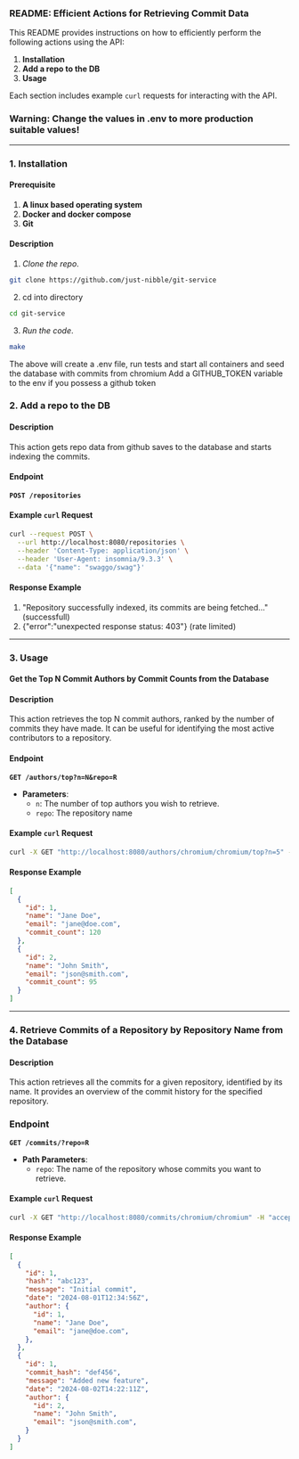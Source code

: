 ### README: Efficient Actions for Retrieving Commit Data

This README provides instructions on how to efficiently perform the following actions using the API:

1. **Installation**
2. **Add a repo to the DB**
3. **Usage**


Each section includes example `curl` requests for interacting with the API.

###  Warning: Change the values in .env to more production suitable values!
---

### 1. Installation

#### Prerequisite

1. **A linux based operating system**
2. **Docker and docker compose**
3. **Git**

#### Description

1. *Clone the repo*.

```bash
git clone https://github.com/just-nibble/git-service
```

2. cd into directory

```bash
cd git-service
```

3. *Run the code*.

```bash
make
```

The above will create a .env file, run tests and start all containers and seed the database with commits from chromium
Add a GITHUB_TOKEN variable to the env if you possess a github token

### 2. Add a repo to the DB

#### Description

This action gets repo data from github saves to the database and starts indexing the commits.

#### Endpoint
**`POST /repositories`**


#### Example `curl` Request

```bash
curl --request POST \
  --url http://localhost:8080/repositories \
  --header 'Content-Type: application/json' \
  --header 'User-Agent: insomnia/9.3.3' \
  --data '{"name": "swaggo/swag"}'
```

#### Response Example
1. "Repository successfully indexed, its commits are being fetched..." (successfull)
2. {"error":"unexpected response status: 403"} (rate limited)
---

### 3. Usage

#### Get the Top N Commit Authors by Commit Counts from the Database ####

#### Description

This action retrieves the top N commit authors, ranked by the number of commits they have made. It can be useful for identifying the most active contributors to a repository.

#### Endpoint

**`GET /authors/top?n=N&repo=R`**

- **Parameters**:
  - `n`: The number of top authors you wish to retrieve.
  - `repo`: The repository name

#### Example `curl` Request

```bash
curl -X GET "http://localhost:8080/authors/chromium/chromium/top?n=5" -H "accept: application/json"
```

#### Response Example

```json
[
  {
    "id": 1,
    "name": "Jane Doe",
    "email": "jane@doe.com",
    "commit_count": 120
  },
  {
    "id": 2,
    "name": "John Smith",
    "email": "json@smith.com",
    "commit_count": 95
  }
]
```

---

### 4. Retrieve Commits of a Repository by Repository Name from the Database

#### Description

This action retrieves all the commits for a given repository, identified by its name. It provides an overview of the commit history for the specified repository.

### Endpoint

**`GET /commits/?repo=R`**

- **Path Parameters**:
  - `repo`: The name of the repository whose commits you want to retrieve.

#### Example `curl` Request

```bash
curl -X GET "http://localhost:8080/commits/chromium/chromium" -H "accept: application/json"
```

#### Response Example

```json
[
  {
    "id": 1,
    "hash": "abc123",
    "message": "Initial commit",
    "date": "2024-08-01T12:34:56Z",
    "author": {
      "id": 1,
      "name": "Jane Doe",
      "email": "jane@doe.com",
    },
  },
  {
    "id": 1,
    "commit_hash": "def456",
    "message": "Added new feature",
    "date": "2024-08-02T14:22:11Z",
    "author": {
      "id": 2,
      "name": "John Smith",
      "email": "json@smith.com",
    }
  }
]
```
